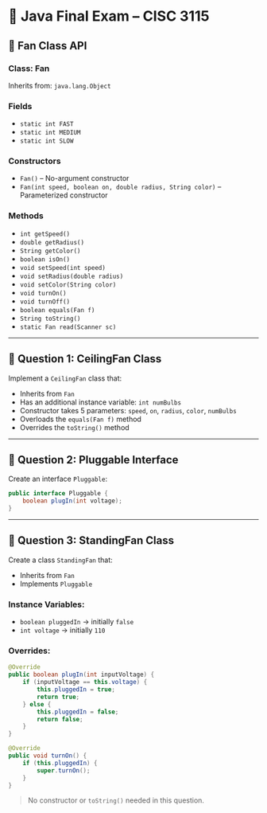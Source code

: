 # 📘 Java Final Exam – CISC 3115

## 💨 Fan Class API

### Class: Fan

Inherits from: `java.lang.Object`

### Fields

- `static int FAST`
- `static int MEDIUM`
- `static int SLOW`

### Constructors

- `Fan()` – No-argument constructor
- `Fan(int speed, boolean on, double radius, String color)` – Parameterized constructor

### Methods

- `int getSpeed()`
- `double getRadius()`
- `String getColor()`
- `boolean isOn()`
- `void setSpeed(int speed)`
- `void setRadius(double radius)`
- `void setColor(String color)`
- `void turnOn()`
- `void turnOff()`
- `boolean equals(Fan f)`
- `String toString()`
- `static Fan read(Scanner sc)`

---

## 🧩 Question 1: CeilingFan Class

Implement a `CeilingFan` class that:

- Inherits from `Fan`
- Has an additional instance variable: `int numBulbs`
- Constructor takes 5 parameters: `speed`, `on`, `radius`, `color`, `numBulbs`
- Overloads the `equals(Fan f)` method
- Overrides the `toString()` method

---

## 🔌 Question 2: Pluggable Interface

Create an interface `Pluggable`:

```java
public interface Pluggable {
    boolean plugIn(int voltage);
}
```

---

## 🪭 Question 3: StandingFan Class

Create a class `StandingFan` that:

- Inherits from `Fan`
- Implements `Pluggable`

### Instance Variables:
- `boolean pluggedIn` → initially `false`
- `int voltage` → initially `110`

### Overrides:

```java
@Override
public boolean plugIn(int inputVoltage) {
    if (inputVoltage == this.voltage) {
        this.pluggedIn = true;
        return true;
    } else {
        this.pluggedIn = false;
        return false;
    }
}

@Override
public void turnOn() {
    if (this.pluggedIn) {
        super.turnOn();
    }
}
```

> No constructor or `toString()` needed in this question.
